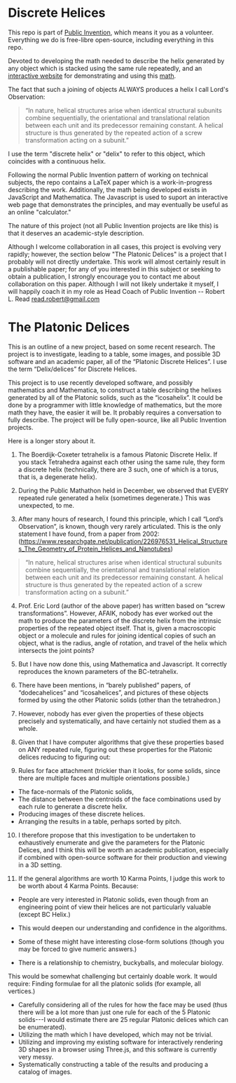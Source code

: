# Discrete Helices

This repo is part of [Public Invention](https://pubinv.github.io/PubInv/), which means it you as a volunteer.
Everything we do is free-libre open-source, including everything in this repo.

Devoted to developing the math needed to describe the helix
generated by any object which is stacked using the same rule repeatedly,
and an [interactive website](https://pubinv.github.io/segmented-helixes/index.html) for demonstrating and using this [math](https://github.com/PubInv/segmented-helixes/blob/master/doc/StackingHelix.pdf).

The fact that such a joining of objects ALWAYS produces a helix I call Lord's Observation:

> “In nature, helical structures arise when identical structural subunits combine sequentially, the orientational and translational relation between each unit and its predecessor remaining constant. A helical structure is thus generated by the repeated action of a screw transformation acting on a subunit.”

I use the term "discrete helix" or "delix" to refer to this object, which coincides with a continuous helix.

Following the normal Public Invention pattern of working on technical subjects, the repo
contains a LaTeX paper which is a work-in-progress describing the work. Additionally,
the math being developed exists in JavaScript and Mathematica. The Javascript is used to
suport an interactive web page that demonstrates the principles, and may eventually
be useful as an online "calculator."

The nature of this project (not all Public Invention projects are like this) is that it
deserves an academic-style description.

Although I welcome collaboration in all cases, this project is evolving very rapidly; however, the
section below "The Platonic Delices" is a project that I probably will not directly undertake.
This work will almost certainly result in a publishable paper; for any of you interested in
this subject or seeking to obtain a publication, I strongly encourage you to contact me about
collaboration on this paper. Although I will not likely undertake it myself, I will happily
coach it in my role as Head Coach of Public Invention -- Robert L. Read <read.robert@gmail.com>

# The Platonic Delices

This is an outline of a new project, based on some recent research. The project is to investigate, leading to a table, some images, and possible 3D software and an academic paper, all of the “Platonic Discrete Helices”. I use the term “Delix/delices” for Discrete Helices.

This project is to use recently developed software, and possibly mathematics and Mathematica, to construct a table describing the helixes generated by all of the Platonic solids, such as the “icosahelix”. It could be done by a programmer with little knowledge of mathematics, but the more math they have, the easier it will be. It probably requires a conversation to fully describe. The project will be fully open-source, like all Public Invention projects.

Here is a longer story about it.

1. The Boerdijk-Coxeter tetrahelix is a famous Platonic Discrete Helix. If you stack Tetrahedra against each other using the same rule, they form a discrete helix (technically, there are 3 such, one of which is a torus, that is, a degenerate helix).

2. During the Public Mathathon held in December, we observed that EVERY repeated rule generated a helix (sometimes degenerate.) This was unexpected, to me.

3. After many hours of research, I found this principle, which I call “Lord’s Observation”, is known, though very rarely articulated. This is the only statement I have found, from a paper from 2002: (https://www.researchgate.net/publication/226976531_Helical_Structures_The_Geometry_of_Protein_Helices_and_Nanotubes)
> “In nature, helical structures arise when identical structural subunits combine sequentially, the orientational and translational relation between each unit and its predecessor remaining constant. A helical structure is thus generated by the repeated action of a screw transformation acting on a subunit.”

4. Prof. Eric Lord (author of the above paper) has written based on “screw transformations”. However, AFAIK, nobody has ever worked out the math to produce the parameters of the discrete helix from the intrinsic properties of the repeated object itself. That is, given a macroscopic object or a molecule and rules for joining identical copies of such an object, what is the radius, angle of rotation, and travel of the helix which intersects the joint points?

5. But I have now done this, using Mathematica and Javascript. It correctly reproduces the known parameters of the BC-tetrahelix.

6. There have been mentions, in “barely published” papers, of “dodecahelices” and “icosahelices”, and pictures of these objects formed by using the other Platonic solids (other than the tetrahedron.)

7. However, nobody has ever given the properties of these objects precisely and systematically, and have certainly not studied them as a whole.

8. Given that I have computer algorithms that give these properties based on ANY repeated rule, figuring out these properties for the Platonic delices reducing to figuring out:

9. Rules for face attachment (trickier than it looks, for some solids, since there are multiple faces and multiple orientations possible.)

 * The face-normals of the Platonic solids,  
 * The distance between the centroids of the face combinations used by each rule to generate a discrete helix.
 * Producing images of these discrete helices.
 * Arranging the results in a table, perhaps sorted by pitch.
10. I therefore propose that this investigation to be undertaken to exhaustively enumerate and give the parameters for the Platonic Delices, and I think this will be worth an academic publication, especially if combined with open-source software for their production and viewing in a 3D setting.

11. If the general algorithms are worth 10 Karma Points, I judge this work to be worth about 4 Karma Points. Because:

 * People are very interested in Platonic solids, even though from an engineering point of view their helices are not particularly valuable (except BC Helix.)
 * This would deepen our understanding and confidence in the algorithms.
 * Some of these might have interesting close-form solutions (though you may be forced to give numeric answers.)

 * There is a relationship to chemistry, buckyballs, and molecular biology.
 
This would be somewhat challenging but certainly doable work. It would require:
Finding formulae for all the platonic solids (for example, all vertices.)

 * Carefully considering all of the rules for how the face may be used (thus there will be a lot more than just one rule for each of the 5 Platonic solids---I would estimate there are 25 regular Platonic delices which can be enumerated).
 * Utilizing the math which I have developed, which may not be trivial.
 * Utilizing and improving my existing software for interactively rendering 3D shapes in a browser using Three.js, and this software is currently very messy.
 * Systematically constructing a table of the results and producing a catalog of images.
